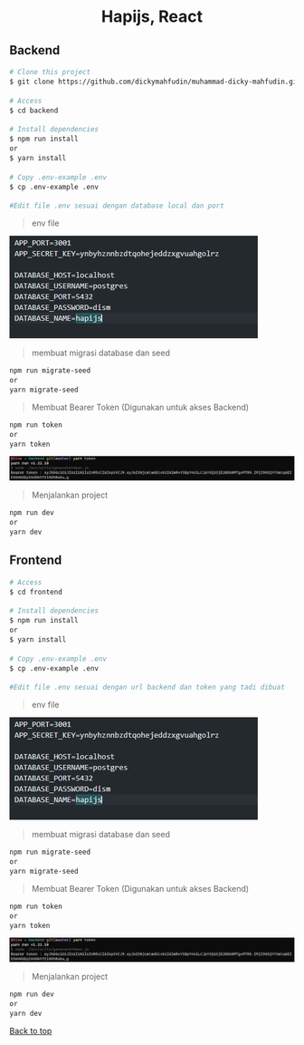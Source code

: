 <h1 align="center">Hapijs, React</h1>

## Backend

```bash
# Clone this project
$ git clone https://github.com/dickymahfudin/muhammad-dicky-mahfudin.git

# Access
$ cd backend

# Install dependencies
$ npm run install
or
$ yarn install

# Copy .env-example .env
$ cp .env-example .env

#Edit file .env sesuai dengan database local dan port
```

> env file

![alt text](https://github.com/dickymahfudin/muhammad-dicky-mahfudin/blob/master/github/fileenv.jpg?raw=true)

> membuat migrasi database dan seed

```bash
npm run migrate-seed
or
yarn migrate-seed
```

> Membuat Bearer Token (Digunakan untuk akses Backend)

```bash
npm run token
or
yarn token
```

![alt text](https://github.com/dickymahfudin/muhammad-dicky-mahfudin/blob/master/github/generatetoken.jpg?raw=true)

> Menjalankan project

```bash
npm run dev
or
yarn dev
```

## Frontend

```bash
# Access
$ cd frontend

# Install dependencies
$ npm run install
or
$ yarn install

# Copy .env-example .env
$ cp .env-example .env

#Edit file .env sesuai dengan url backend dan token yang tadi dibuat
```

> env file

![alt text](https://github.com/dickymahfudin/muhammad-dicky-mahfudin/blob/master/github/fileenv.jpg?raw=true)

> membuat migrasi database dan seed

```bash
npm run migrate-seed
or
yarn migrate-seed
```

> Membuat Bearer Token (Digunakan untuk akses Backend)

```bash
npm run token
or
yarn token
```

![alt text](https://github.com/dickymahfudin/muhammad-dicky-mahfudin/blob/master/github/generatetoken.jpg?raw=true)

> Menjalankan project

```bash
npm run dev
or
yarn dev
```

<a href="#top">Back to top</a>
